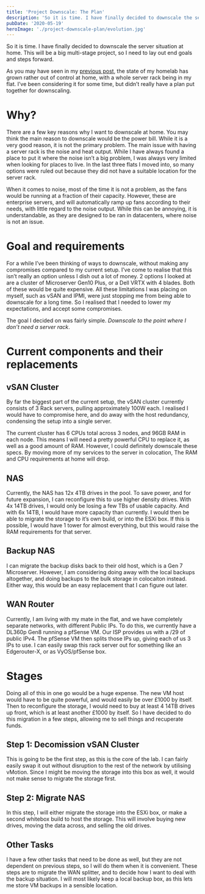 ```yaml
---
title: 'Project Downscale: The Plan'
description: 'So it is time. I have finally decided to downscale the server situation at home. This will be a big multi-stage project, so I need to lay out end goals and steps forward.'
pubDate: '2020-05-19'
heroImage: './project-downscale-plan/evolution.jpg'
---
```


So it is time. I have finally decided to downscale the server situation at home. This will be a big multi-stage project, so I need to lay out end goals and steps forward.

As you may have seen in my [previous post](/posts/state-of-the-lab-2020), the state of my homelab has grown rather out of control at home, with a whole server rack being in my flat. I’ve been considering it for some time, but didn’t really have a plan put together for downscaling.

# Why?

There are a few key reasons why I want to downscale at home. You may think the main reason to downscale would be the power bill. While it is a very good reason, it is not the primary problem. The main issue with having a server rack is the noise and heat output. While I have always found a place to put it where the noise isn’t a big problem, I was always very limited when looking for places to live. In the last three flats I moved into, so many options were ruled out because they did not have a suitable location for the server rack.

When it comes to noise, most of the time it is not a problem, as the fans would be running at a fraction of their capacity. However, these are enterprise servers, and will automatically ramp up fans according to their needs, with little regard to the noise output. While this can be annoying, it is understandable, as they are designed to be ran in datacenters, where noise is not an issue.

# Goal and requirements

For a while I’ve been thinking of ways to downscale, without making any compromises compared to my current setup. I’ve come to realise that this isn’t really an option unless I dish out a lot of money. 2 options I looked at are a cluster of Microserver Gen10 Plus, or a Dell VRTX with 4 blades. Both of these would be quite expensive. All these limitations I was placing on myself, such as vSAN and IPMI, were just stopping me from being able to downscale for a long time. So I realised that I needed to lower my expectations, and accept some compromises.

The goal I decided on was fairly simple. *Downscale to the point where I don’t need a server rack*.

# Current components and their replacements

## vSAN Cluster

By far the biggest part of the current setup, the vSAN cluster currently consists of 3 Rack servers, pulling approximately 100W each. I realised I would have to compromise here, and do away with the host redundancy, condensing the setup into a single server.

The current cluster has 6 CPUs total across 3 nodes, and 96GB RAM in each node. This means I will need a pretty powerful CPU to replace it, as well as a good amount of RAM. However, I could definitely downscale these specs. By moving more of my services to the server in colocation, The RAM and CPU requirements at home will drop.

## NAS

Currently, the NAS has 12x 4TB drives in the pool. To save power, and for future expansion, I can reconfigure this to use higher density drives. With 4x 14TB drives, I would only be losing a few TBs of usable capacity. And with 6x 14TB, I would have more capacity than currently. I would then be able to migrate the storage to it’s own build, or into the ESXi box. If this is possible, I would have 1 tower for almost everything, but this would raise the RAM requirements for that server.

## Backup NAS

I can migrate the backup disks back to their old host, which is a Gen 7 Microserver. However, I am considering doing away with the local backups altogether, and doing backups to the bulk storage in colocaiton instead. Either way, this would be an easy replacement that I can figure out later.

## WAN Router

Currently, I am living with my mate in the flat, and we have completely separate networks, with different Public IPs. To do this, we currently have a DL360p Gen8 running a pfSense VM. Our ISP provides us with a /29 of public IPv4. The pfSense VM then splits those IPs up, giving each of us 3 IPs to use. I can easily swap this rack server out for something like an Edgerouter-X, or as VyOS/pfSense box.

# Stages

Doing all of this in one go would be a huge expense. The new VM host would have to be quite powerful, and would easily be over £1000 by itself. Then to reconfigure the storage, I would need to buy at least 4 14TB drives up front, which is at least another £1000 by itself. So I have decided to do this migration in a few steps, allowing me to sell things and recuperate funds.

## Step 1: Decomission vSAN Cluster

This is going to be the first step, as this is the core of the lab. I can fairly easily swap it out without disruption to the rest of the network by utilising vMotion. Since I might be moving the storage into this box as well, it would not make sense to migrate the storage first.

## Step 2: Migrate NAS

In this step, I will either migrate the storage into the ESXi box, or make a second whitebox build to host the storage. This will involve buying new drives, moving the data across, and selling the old drives.

## Other Tasks

I have a few other tasks that need to be done as well, but they are not dependent on previous steps, so I will do them when it is convenient. These steps are to migrate the WAN splitter, and to decide how I want to deal with the backup situation. I will most likely keep a local backup box, as this lets me store VM backups in a sensible location.
